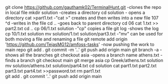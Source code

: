 git clone https://github.com/gauthamk02/TerminalHunt.git   -clones the repo in local file
mkdir solution -creates a directory
cd solution - opens a directory
cat >part1.txt  -"cat >" creates and then writes into a new file
107 ^d  -writes in the file
cd ..  -goes back to parent directory
cd 06
cat 1.txt >> part2.txt
cd ..
cp 06/1.txt solution  -"cp" copies a file
git log  -shows the log
cp 10/1.txt  solution
mv solution/1.txt  solution/part3.txt  -"mv" can be used for both moving a file and renaming a file
git remote add origin 'https://github.com/TejasMG12/amfoss-tasks' -now pushing the work to main repo
git add . 
git commit -m '..'
git push add origin main
git branch -a  -shows all the branches
git checkout asia  -opens a branch
name athens.txt  - finds a branch
git checkout main
git merge asia
cp Greek/athens.txt solution
mv solution/athens.txt  solution/part4.txt
cd solution
cat part1.txt part2.txt part3.txt part4.txt >>password.txt
rm part1.txt  
git add .
git commit '..'
git push add origin main
